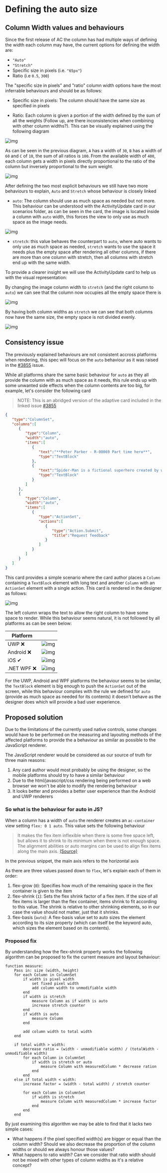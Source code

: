 # Defining the auto size

## Column Width values and behaviours

Since the first release of AC the column has had multiple ways of defining the width each column may have, the current options for defining the width are:
* ```"Auto"```
* ```"Stretch"```
* Specific size in pixels (i.e. ```"65px"```)
* Ratio (i.e ```0.5```, ```300```)

The "specific size in pixels" and "ratio" column width options have the most inferrable behaviours and should be as follows: 
* Specific size in pixels: The column should have the same size as specified in pixels


* Ratio: Each column is given a portion of the width defined by the sum of all the weights (Follow up, are there inconsistencies when combining with other column widths?). This can be visually explained using the following diagram

![img](assets/Auto/RatioColumnSet.PNG)

As can be seen in the previous diagram, ```A``` has a width of ```30```, ```B``` has a width of ```60``` and ```C``` of ```10```, the sum of all ratios is ```100```. From the available width of ```400```, each column gets a width in pixels directly proportional to the ratio of the column but inversely proportional to the sum weight.

![img](assets/Auto/RatioCalculation.PNG)

After defining the two most explicit behaviours we still have two more behaviours to explain, ```Auto``` and ```Stretch``` whose behaviour is closely linked

* ```auto```: The column should use as much space as needed but not more. This behaviour can be understood with the ActivityUpdate card in our scenarios folder, as can be seen in the card, the image is located inside a column with ```auto``` width, this forces the view to only use as much space as the image needs.

![img](assets/Auto/ActivityUpdate.PNG)

* ```stretch```: this value behaves the counterpart to ```auto```, where auto wants to only use as much space as needed, ```stretch``` wants to use the space it needs plus the empty space after rendering all other columns, if there are more than one column with stretch, then all columns with stretch end up with the same width.

To provide a clearer insight we will use the ActivityUpdate card to help us with the visual representation:

By changing the image column width to ```stretch``` (and the right column to ```auto```) we can see that the column now occupies all the empty space there is 

![img](assets/Auto/ActivityUpdateStretchAuto.PNG)

By having both column widths as ```stretch``` we can see that both columns now have the same size, the empty space is not divided evenly.

![img](assets/Auto/ActivityUpdateStretchStretch.PNG)

## Consistency issue

The previously explained behaviours are not consistent accross platforms when rendering, this spec will focus on the ```auto``` behaviour as it was raised in the [#3855](https://github.com/microsoft/AdaptiveCards/issues/3855) issue. 

While all platforms share the same basic behaviour for ```auto``` as they all provide the column with as much space as it needs, this rule ends up with some unwanted side effects when the column contents are too big, for example, let's consider the following card 

> NOTE: This is an abridged version of the adaptive card included in the linked issue [#3855](https://github.com/microsoft/AdaptiveCards/issues/3855)

```json
{
   "type":"ColumnSet",
   "columns":[
      {
         "type":"Column",
         "width":"auto",
         "items":[
            {
               "text":"**Peter Parker - R-00069 Part time hero**",
               "type":"TextBlock"
            },
            {
               "text":"Spider-Man is a fictional superhero created by writer-editor Stan Lee and writer-artist Steve Ditko.",
               "type":"TextBlock"
            }
         ]                     
      },
      {
         "type":"Column",
         "width":"auto",
         "items":[
            {
               "type":"ActionSet",
               "actions":[
                  {
                     "type":"Action.Submit",
                     "title":"Request feedback"
                  }
               ]
            }
         ]
      }
   ]
}
```

This card provides a simple scenario where the card author places a ```Column``` containing a ```TextBlock``` element with long text and another ```Column``` with an ```ActionSet``` element with a single action. This card is rendered in the designer as follows:

![img](assets/Auto/javascript.PNG)

The left column wraps the text to allow the right column to have some space to render. While this behaviour seems natural, it is not followed by all platforms as can be seen below:

| Platform | |
| --- | --- |
| UWP ❌ | ![img](assets/Auto/uwp.gif) |
| Android ❌ | ![img](assets/Auto/android.PNG) |
| iOS ✔ | ![img](assets/Auto/iOS.PNG) |
| .NET WPF ❌ | ![img](assets/Auto/wpf.gif) |

For the UWP, Android and WPF platforms the behaviour seems to be similar, the ```TextBlock``` element is big enough to push the ```ActionSet``` out of the screen, while this behaviour complies with the rule we defined for ```auto``` (provide as much space as needed for its contents) it doesn't behave as the designer does which will provide a bad user experience.

## Proposed solution

Due to the limitations of the currently used native controls, some changes would have to be performed on the measuring and layouting methods of the affected platforms to provide the a behaviour as similar as possible to the JavaScript renderer. 

The JavaScript renderer would be considered as our source of truth for three main reasons: 
1. Any card author would most probably be using the designer, so the mobile platforms should try to have a similar behaviour
2. Due to the html/javascript/css rendering being performed on a web browser we won't be able to modify the rendering behaviour 
3. It looks better and provides a better user experience than the Android and UWP renderers   

### So what is the behaviour for auto in JS?

When a column has a width of ```auto``` the renderer creates an ```ac-container``` view setting ```flex: 0 1 auto```. This value sets the following behaviour

> It makes the flex item inflexible when there is some free space left, but allows it to shrink to its minimum when there is not enough space. The alignment abilities or auto margins can be used to align flex items along the main axis. [(Source)](https://css-tricks.com/almanac/properties/f/flex/#:~:text=flex%3A%200%20auto%3B%20This%20is%20the%20same%20as,its%20minimum%20when%20there%20is%20not%20enough%20space.)

In the previous snippet, the main axis refers to the horizontal axis

As there are three values passed down to ```flex```, let's explain each of them in order:
1. flex-grow (```0```): Specifies how much of the remaining space in the flex container is given to the item
2. flex-shrink (```1```): Sets the flex shrink factor of a flex item. If the size of all flex items is larger than the flex container, items shrink to fit according to this value. The shrink is relative to other shrinking elements, so in our case the value should not matter, just that it shrinks.
3. flex-basis (```auto```): A flex-basis value set to auto sizes the element according to its size property (which can itself be the keyword auto, which sizes the element based on its contents).

### Proposed fix

By understanding how the flex-shrink property works the following algorithm can be proposed to fix the current measure and layout behaviour:

```
function measure:
    Pass in: size (width, height)
    for each Column in ColumnSet
        if width is pixel width
            set fixed pixel width
            add column width to unmodifiable width
        end
        if width is stretch
            measure Column as if width is auto
            increase stretch counter
        end
        if width is auto
            measure Column
        end 
    
        add column width to total width
    end 

    if total width > width:
        decrease ratio = (width - unmodifiable width) / (totalWidth - unmodifiable width)
        for each Column in ColumnSet
            if width is stretch or auto
                measure Column with measuredColumn * decrease ration
            end
        end
    else if total width < width:
        increase factor = (width - total width) / stretch counter
        
        for each Column in ColumnSet
            if width is stretch
                measure Column with measuredColumn * increase factor
            end
        end
    end
```

By just examining this algorithm we may be able to find that it lacks two simple cases:
* What happens if the pixel specified width(s) are bigger or equal than the column width? Should we also decrease the proportion of the column widths or should we always honour those values?
* What happens to ratio width? Can we consider that ratio width should not be mixed with other types of column widths as it's a relative concept?